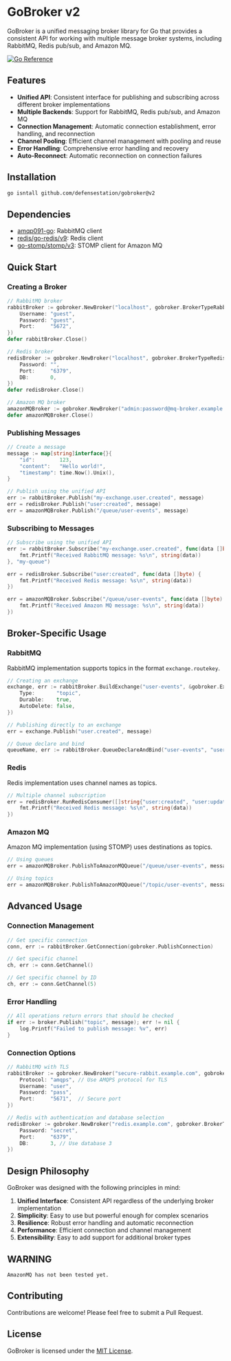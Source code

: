# GoBroker v2

GoBroker is a unified messaging broker library for Go that provides a consistent API for working with multiple message broker systems, including RabbitMQ, Redis pub/sub, and Amazon MQ.

[![Go Reference](https://pkg.go.dev/badge/github.com/defensestation/gobroker.svg)](https://pkg.go.dev/github.com/defensestation/gobroker)

## Features

- **Unified API**: Consistent interface for publishing and subscribing across different broker implementations
- **Multiple Backends**: Support for RabbitMQ, Redis pub/sub, and Amazon MQ
- **Connection Management**: Automatic connection establishment, error handling, and reconnection
- **Channel Pooling**: Efficient channel management with pooling and reuse
- **Error Handling**: Comprehensive error handling and recovery
- **Auto-Reconnect**: Automatic reconnection on connection failures

## Installation

```bash
go isntall github.com/defensestation/gobroker@v2
```

## Dependencies

- [amqp091-go](https://github.com/rabbitmq/amqp091-go): RabbitMQ client
- [redis/go-redis/v9](https://github.com/redis/go-redis/v9): Redis client
- [go-stomp/stomp/v3](https://github.com/go-stomp/stomp): STOMP client for Amazon MQ


## Quick Start

### Creating a Broker

```go
// RabbitMQ broker
rabbitBroker := gobroker.NewBroker("localhost", gobroker.BrokerTypeRabbitMQ, &gobroker.EndpointOptions{
    Username: "guest",
    Password: "guest",
    Port:     "5672",
})
defer rabbitBroker.Close()

// Redis broker
redisBroker := gobroker.NewBroker("localhost", gobroker.BrokerTypeRedis, &gobroker.EndpointOptions{
    Password: "",
    Port:     "6379",
    DB:       0,
})
defer redisBroker.Close()

// Amazon MQ broker
amazonMQBroker := gobroker.NewBroker("admin:password@mq-broker.example.com:61613", gobroker.BrokerTypeAmazonMQ)
defer amazonMQBroker.Close()
```

### Publishing Messages

```go
// Create a message
message := map[string]interface{}{
    "id":        123,
    "content":   "Hello world!",
    "timestamp": time.Now().Unix(),
}

// Publish using the unified API
err := rabbitBroker.Publish("my-exchange.user.created", message)
err = redisBroker.Publish("user:created", message)
err = amazonMQBroker.Publish("/queue/user-events", message)
```

### Subscribing to Messages

```go
// Subscribe using the unified API
err := rabbitBroker.Subscribe("my-exchange.user.created", func(data []byte) {
    fmt.Printf("Received RabbitMQ message: %s\n", string(data))
}, "my-queue")

err = redisBroker.Subscribe("user:created", func(data []byte) {
    fmt.Printf("Received Redis message: %s\n", string(data))
})

err = amazonMQBroker.Subscribe("/queue/user-events", func(data []byte) {
    fmt.Printf("Received Amazon MQ message: %s\n", string(data))
})
```

## Broker-Specific Usage

### RabbitMQ

RabbitMQ implementation supports topics in the format `exchange.routekey`.

```go
// Creating an exchange
exchange, err := rabbitBroker.BuildExchange("user-events", &gobroker.ExchangeOptions{
    Type:       "topic",
    Durable:    true,
    AutoDelete: false,
})

// Publishing directly to an exchange
err = exchange.Publish("user.created", message)

// Queue declare and bind
queueName, err := rabbitBroker.QueueDeclareAndBind("user-events", "user.created", "user-created-queue")
```

### Redis

Redis implementation uses channel names as topics.

```go
// Multiple channel subscription
err = redisBroker.RunRedisConsumer([]string{"user:created", "user:updated"}, func(data []byte) {
    fmt.Printf("Received Redis message: %s\n", string(data))
})
```

### Amazon MQ

Amazon MQ implementation (using STOMP) uses destinations as topics.

```go
// Using queues
err = amazonMQBroker.PublishToAmazonMQQueue("/queue/user-events", message)

// Using topics
err = amazonMQBroker.PublishToAmazonMQQueue("/topic/user-events", message)
```

## Advanced Usage

### Connection Management

```go
// Get specific connection
conn, err := rabbitBroker.GetConnection(gobroker.PublishConnection)

// Get specific channel
ch, err := conn.GetChannel()

// Get specific channel by ID
ch, err := conn.GetChannel(5)
```

### Error Handling

```go
// All operations return errors that should be checked
if err := broker.Publish("topic", message); err != nil {
    log.Printf("Failed to publish message: %v", err)
}
```

### Connection Options

```go
// RabbitMQ with TLS
rabbitBroker := gobroker.NewBroker("secure-rabbit.example.com", gobroker.BrokerTypeRabbitMQ, &gobroker.EndpointOptions{
    Protocol: "amqps", // Use AMQPS protocol for TLS
    Username: "user",
    Password: "pass",
    Port:     "5671",  // Secure port
})

// Redis with authentication and database selection
redisBroker := gobroker.NewBroker("redis.example.com", gobroker.BrokerTypeRedis, &gobroker.EndpointOptions{
    Password: "secret",
    Port:     "6379",
    DB:       3, // Use database 3
})
```

## Design Philosophy

GoBroker was designed with the following principles in mind:

1. **Unified Interface**: Consistent API regardless of the underlying broker implementation
2. **Simplicity**: Easy to use but powerful enough for complex scenarios
3. **Resilience**: Robust error handling and automatic reconnection
4. **Performance**: Efficient connection and channel management
5. **Extensibility**: Easy to add support for additional broker types

## WARNING
```
AmazonMQ has not been tested yet.
```

## Contributing

Contributions are welcome! Please feel free to submit a Pull Request.

## License
GoBroker is licensed under the [MIT License](LICENSE.md).